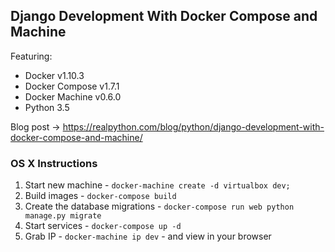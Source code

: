 ## Django Development With Docker Compose and Machine

Featuring:

- Docker v1.10.3
- Docker Compose v1.7.1
- Docker Machine v0.6.0
- Python 3.5

Blog post -> https://realpython.com/blog/python/django-development-with-docker-compose-and-machine/

### OS X Instructions

1. Start new machine - `docker-machine create -d virtualbox dev;`
1. Build images - `docker-compose build`
1. Create the database migrations - `docker-compose run web python manage.py migrate`
1. Start services - `docker-compose up -d`
1. Grab IP - `docker-machine ip dev` - and view in your browser
